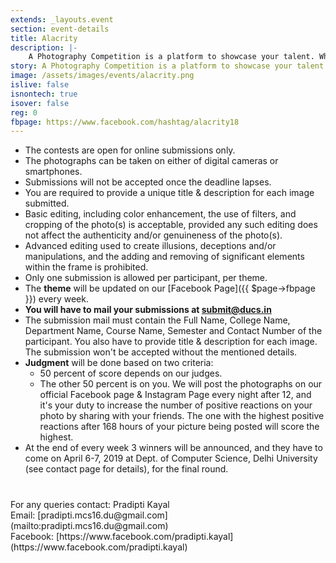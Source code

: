 ```yaml
---
extends: _layouts.event
section: event-details
title: Alacrity
description: |-
    A Photography Competition is a platform to showcase your talent. While clicking away just for the sake of photography is a lot of fun, sometimes a competition can help you raise the bar as a photographer.
story: A Photography Competition is a platform to showcase your talent. While clicking away just for the sake of photography is a lot of fun, sometimes a competition can help you raise the bar as a photographer. Especially when you know your image will be seen by a discerning group of judges, and then possibly displayed alongside those of other winners. So, Sankalan’18 presents to you Alacrity’18, the Photography Competition of DUCS.
image: /assets/images/events/alacrity.png
islive: false
isnontech: true
isover: false
reg: 0
fbpage: https://www.facebook.com/hashtag/alacrity18
---
```


- The contests are open for online submissions only.
- The photographs can be taken on either of digital cameras or smartphones.
- Submissions will not be accepted once the deadline lapses.
- You are required to provide a unique title & description for each image submitted.
- Basic editing, including color enhancement, the use of filters, and cropping of the photo(s) is acceptable, provided any such editing does not affect the authenticity and/or genuineness of the photo(s).
- Advanced editing used to create illusions, deceptions and/or manipulations, and the adding and removing of significant elements within the frame is prohibited.
- Only one submission is allowed per participant, per theme.
- The **theme** will be updated on our [Facebook Page]({{ $page->fbpage }}) every week.
- **You will have to mail your submissions at [submit@ducs.in](mailto:submit@ducs.in)**
- The submission mail must contain the Full Name, College Name, Department Name, Course Name, Semester and Contact Number of the participant. You also have to provide title & description for each image. The submission won't be accepted without the mentioned details.
- **Judgment** will be done based on two criteria:
    - 50 percent of score depends on our judges.
    - The other 50 percent is on you. We will post the photographs on our official Facebook page & Instagram Page every night after 12, and it's your duty to increase the number of positive reactions on your photo by sharing with your friends. The one with the highest positive reactions after <attr title="7 days">168 hours</attr> of your picture being posted will score the highest.
- At the end of every week 3 winners will be announced, and they have to come on April 6-7, 2019 at Dept. of Computer Science, Delhi University (see contact page for details), for the final round.

<div class="contact" markdown="1" style="margin-top: 2.5rem;">
For any queries contact: Pradipti Kayal<br>
Email: [pradipti.mcs16.du@gmail.com](mailto:pradipti.mcs16.du@gmail.com)<br>
Facebook: [https://www.facebook.com/pradipti.kayal](https://www.facebook.com/pradipti.kayal)<br>
</div>